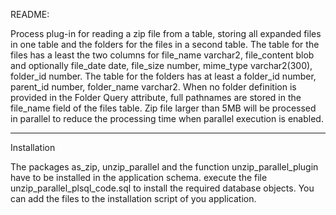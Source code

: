 README:

Process plug-in for reading a zip file from a table, storing all expanded files 
in one table and the folders for the files in a second table.
The table for the files has a least the two columns for file_name varchar2, file_content blob
and optionally file_date date, file_size number, mime_type varchar2(300), folder_id number.
The table for the folders has at least a folder_id number, parent_id number, folder_name varchar2.
When no folder definition is provided in the Folder Query attribute, full pathnames are stored in the file_name field of the files table.
Zip file larger than 5MB will be processed in parallel to reduce the processing time when parallel execution is enabled.

----------
Installation 

The packages as_zip, unzip_parallel and the function unzip_parallel_plugin have to be installed in the application schema. 
execute the file unzip_parallel_plsql_code.sql to install the required database objects.
You can add the files to the installation script of you application.

